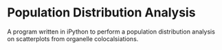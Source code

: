 Population Distribution Analysis
===============

A program written in iPython to perform a population distribution analysis on scatterplots from organelle colocalsiations.